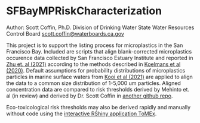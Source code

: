 # SFBayMPRiskCharacterization
Author: Scott Coffin, Ph.D.
Division of Drinking Water
State Water Resources Control Board
scott.coffin@waterboards.ca.gov

This project is to support the listing process for microplastics in the San Francisco Bay. Included are scripts that align blank-corrected microplastics occurence data collected by San Francisco Estuary Institute and reported in [Zhu et. al (2021)](https://pubs.acs.org/doi/10.1021/acsestwater.0c00292) according to the methods described in [Koelmans et al (2020)](https://pubs.acs.org/doi/10.1021/acs.est.0c02982). Default assumptions for probability distributions of microplastics particles in marine surface waters from [Kooi et al (2021)](https://linkinghub.elsevier.com/retrieve/pii/S0043135421006278) are applied to align the data to a common size distribution of 1-5,000 um particles. Aligned concentration data are compared to risk thresholds derived by Mehinto et. al (in review) and derived by Dr. Scott Coffin in [another github repo](https://github.com/ScottCoffin/aq_mp_tox_modelling/blob/master/Concentration%20data/SSD_Working_Framework_Count_aligned.Rmd).

Eco-toxicological risk thresholds may also be derived rapidly and manually without code using the [interactive RShiny application ToMEx](https://sccwrp.shinyapps.io/aq_mp_tox_shiny_demo/).
